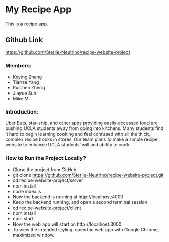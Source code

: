 # My Recipe App

This is a recipe app.

## Github Link

https://github.com/Sterile-Neutrino/recipe-website-project

### Members:
- Keying Zhang 
- Tianze Yang 
- Ruichen Zheng
- Jiayue Sun
- Mike Mi 

### Introduction:
Uber Eats, star-ship, and other apps providing easily-accessed food are pushing UCLA students away from going into kitchens. Many students find it hard to begin learning cooking and feel confused with all the thick, complex recipe books in stores. Our team plans to make a simple recipe website to enhance UCLA students’ will and ability to cook. 


### How to Run the Project Locally?

- Clone the project from GitHub:
- git clone https://github.com/Sterile-Neutrino/recipe-website-project.git
- cd recipe-website-project/server
- npm install
- node index.js
- Now the backend is running at http://localhost:4000
- Keep the backend running, and open a second terminal session
- cd recipe-website-project/client
- npm install
- npm start
- Now the web app will start on http://localhost:3000
- To view the intended styling, open the web app with Google Chrome, maximized window.

